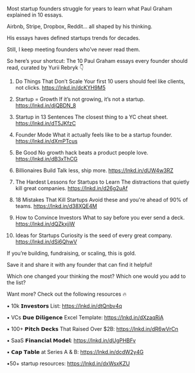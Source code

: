 Most startup founders struggle for years to learn what Paul Graham explained in 10 essays.

Airbnb, Stripe, Dropbox, Reddit... all shaped by his thinking.

His essays haves defined startups trends for decades.

Still, I keep meeting founders who’ve never read them.

So here’s your shortcut:
The 10 Paul Graham essays every founder should read, curated by Yurii Rebryk 👇

1. Do Things That Don’t Scale
Your first 10 users should feel like clients, not clicks.
https://lnkd.in/dcKYH9M5

2. Startup = Growth
If it’s not growing, it’s not a startup.
https://lnkd.in/djQBDN_8

3. Startup in 13 Sentences
The closest thing to a YC cheat sheet.
https://lnkd.in/dT5JKfzC


4. Founder Mode
What it actually feels like to be a startup founder.
https://lnkd.in/dXmPTcus

5. Be Good
No growth hack beats a product people love.
https://lnkd.in/dB3xThCG

6. Billionaires Build
Talk less, ship more.
https://lnkd.in/dUW4w3RZ

7. The Hardest Lessons for Startups to Learn
The distractions that quietly kill great companies.
https://lnkd.in/d26g2uAf

8. 18 Mistakes That Kill Startups
Avoid these and you're ahead of 90% of teams.
https://lnkd.in/d38XQE4M

9. How to Convince Investors
What to say before you ever send a deck.
https://lnkd.in/dQZkxjjW

10. Ideas for Startups
Curiosity is the seed of every great company.
https://lnkd.in/dSi6QhwV

If you’re building, fundraising, or scaling, this is gold.

Save it and share it with any founder that can find it helpful!

Which one changed your thinking the most? 
Which one would you add to the list?

Want more? Check out the following resources 🔥

▪️ 10k 𝗜𝗻𝘃𝗲𝘀𝘁𝗼𝗿𝘀 List: https://lnkd.in/dtQnbv4q

▪️ VCs 𝗗𝘂𝗲 𝗗𝗶𝗹𝗶𝗴𝗲𝗻𝗰𝗲 Excel Template: https://lnkd.in/dXzaqRiA

▪️ 100+ 𝗣𝗶𝘁𝗰𝗵 𝗗𝗲𝗰𝗸𝘀 That Raised Over $2B: https://lnkd.in/dR6wVrCn

▪️ SaaS 𝗙𝗶𝗻𝗮𝗻𝗰𝗶𝗮𝗹 𝗠𝗼𝗱𝗲𝗹: https://lnkd.in/dUgPHBFv

▪️ 𝗖𝗮𝗽 𝗧𝗮𝗯𝗹𝗲 at Series A & B: https://lnkd.in/dcdW2y4G

▪️50+ startup resources: https://lnkd.in/dxWsxKZU
